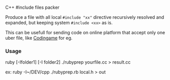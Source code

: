 C++ #include files packer

Produce a file with all local ```#include "xx"``` directive recursively resolved and expanded, but keeping system ```#include <xx>``` as is.

This can be usefull for sending code on online platform that accept only one uber file, like [Codingame](https://www.codingame.com) for eg.

### Usage
ruby \[-Ifolder1\]  \[-I folder2\] ./rubyprep yourfile.cc > result.cc

ex: 
ruby -I~/DEV/cpp ./rubyprep.rb local.h > out